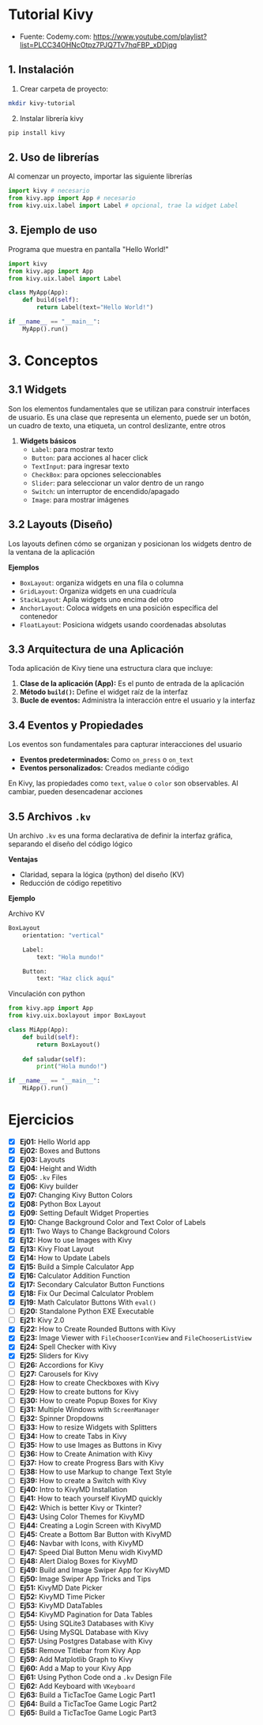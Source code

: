 # Tutorial Kivy

- Fuente: Codemy.com: <https://www.youtube.com/playlist?list=PLCC34OHNcOtpz7PJQ7Tv7hqFBP_xDDjqg>

## 1. Instalación

1. Crear carpeta de proyecto:

```sh
mkdir kivy-tutorial
```

2. Instalar librería kivy

```sh
pip install kivy
```

## 2. Uso de librerías

Al comenzar un proyecto, importar las siguiente librerías

```python
import kivy # necesario
from kivy.app import App # necesario
from kivy.uix.label import Label # opcional, trae la widget Label
```

## 3. Ejemplo de uso
Programa que muestra en pantalla "Hello World!"

```python
import kivy
from kivy.app import App
from kivy.uix.label import Label

class MyApp(App):
    def build(self):
        return Label(text="Hello World!")

if __name__ == "__main__":
    MyApp().run()
```

# 3. Conceptos

## 3.1 Widgets
Son los elementos fundamentales que se utilizan para construir interfaces de usuario. Es una clase que representa un elemento, puede ser un botón, un cuadro de texto, una etiqueta, un control deslizante, entre otros

1. **Widgets básicos**
    - `Label`: para mostrar texto
    - `Button`: para acciones al hacer click
    - `TextInput`: para ingresar texto
    - `CheckBox`: para opciones seleccionables
    - `Slider`: para seleccionar un valor dentro de un rango
    - `Switch`: un interruptor de encendido/apagado
    - `Image`: para mostrar imágenes

## 3.2 Layouts (Diseño)
Los layouts definen cómo se organizan y posicionan los widgets dentro de la ventana de la aplicación

**Ejemplos**

- `BoxLayout`: organiza widgets en una fila o columna
- `GridLayout`: Organiza widgets en una cuadrícula
- `StackLayout`: Apila widgets uno encima del otro
- `AnchorLayout`: Coloca widgets en una posición específica del contenedor
- `FloatLayout`: Posiciona widgets usando coordenadas absolutas


## 3.3 Arquitectura de una Aplicación
Toda aplicación de Kivy tiene una estructura clara que incluye:

1. **Clase de la aplicación (App):** Es el punto de entrada de la aplicación 
2. **Método `build()`:** Define el widget raíz de la interfaz
3. **Bucle de eventos:** Administra la interacción entre el usuario y la interfaz

## 3.4 Eventos y Propiedades
Los eventos son fundamentales para capturar interacciones del usuario

- **Eventos predeterminados:** Como `on_press` o `on_text`
- **Eventos personalizados:** Creados mediante código

En Kivy, las propiedades como `text`, `value` o `color` son observables. Al cambiar, pueden desencadenar acciones

## 3.5 Archivos `.kv`
Un archivo `.kv` es una forma declarativa de definir la interfaz gráfica, separando el diseño del código lógico

**Ventajas**
- Claridad, separa la lógica (python) del diseño (KV)
- Reducción de código repetitivo

**Ejemplo**

Archivo KV
```python
BoxLayout
    orientation: "vertical"

    Label:
        text: "Hola mundo!"

    Button:
        text: "Haz click aquí"
```

Vinculación con python
```python
from kivy.app import App
from kivy.uix.boxlayout impor BoxLayout

class MiApp(App):
    def build(self):
        return BoxLayout()
    
    def saludar(self):
        print("Hola mundo!")

if __name__ == "__main__":
    MiApp().run()
```

# Ejercicios

- [x] **Ej01:** Hello World app
- [x] **Ej02:** Boxes and Buttons
- [x] **Ej03:** Layouts
- [x] **Ej04:** Height and Width
- [x] **Ej05:** `.kv` Files
- [x] **Ej06:** Kivy builder
- [x] **Ej07:** Changing Kivy Button Colors
- [x] **Ej08:** Python Box Layout
- [x] **Ej09:** Setting Default Widget Properties
- [x] **Ej10:** Change Background Color and Text Color of Labels
- [x] **Ej11:** Two Ways to Change Background Colors
- [x] **Ej12:** How to use Images with Kivy
- [x] **Ej13:** Kivy Float Layout
- [x] **Ej14:** How to Update Labels
- [x] **Ej15:** Build a Simple Calculator App
- [x] **Ej16:** Calculator Addition Function
- [x] **Ej17:** Secondary Calculator Button Functions
- [x] **Ej18:** Fix Our Decimal Calculator Problem
- [x] **Ej19:** Math Calculator Buttons With `eval()`
- [ ] **Ej20:** Standalone Python EXE Executable
- [ ] **Ej21:** Kivy 2.0
- [x] **Ej22:** How to Create Rounded Buttons with Kivy
- [x] **Ej23:** Image Viewer with `FileChooserIconView` and `FileChooserListView`
- [x] **Ej24:** Spell Checker with Kivy
- [x] **Ej25:** Sliders for Kivy
- [ ] **Ej26:** Accordions for Kivy
- [ ] **Ej27:** Carousels for Kivy
- [ ] **Ej28:**   How to create Checkboxes with Kivy
- [ ] **Ej29:** How to create buttons for Kivy
- [ ] **Ej30:** How to create Popup Boxes for Kivy
- [ ] **Ej31:** Multiple Windows with `ScreenManager`
- [ ] **Ej32:** Spinner Dropdowns
- [ ] **Ej33:** How to resize Widgets with Splitters
- [ ] **Ej34:** How to create Tabs in Kivy
- [ ] **Ej35:** How to use Images as Buttons in Kivy
- [ ] **Ej36:** How to Create Animation with Kivy
- [ ] **Ej37:** How to create Progress Bars with Kivy
- [ ] **Ej38:** How to use Markup to change Text Style
- [ ] **Ej39:** How to create a Switch with Kivy
- [ ] **Ej40:** Intro to KivyMD Installation
- [ ] **Ej41:** How to teach yourself KivyMD quickly
- [ ] **Ej42:** Which is better Kivy or Tkinter?
- [ ] **Ej43:** Using Color Themes for KivyMD
- [ ] **Ej44:** Creating a Login Screen with KivyMD
- [ ] **Ej45:** Create a Bottom Bar Button with KivyMD
- [ ] **Ej46:** Navbar with Icons, with KivyMD
- [ ] **Ej47:** Speed Dial Button Menu widh KivyMD
- [ ] **Ej48:** Alert Dialog Boxes for KivyMD
- [ ] **Ej49:** Build and Image Swiper App for KivyMD
- [ ] **Ej50:** Image Swiper App Tricks and Tips
- [ ] **Ej51:** KivyMD Date Picker
- [ ] **Ej52:** KivyMD Time Picker
- [ ] **Ej53:** KivyMD DataTables
- [ ] **Ej54:** KivyMD Pagination for Data Tables
- [ ] **Ej55:** Using SQLite3 Databases with Kivy
- [ ] **Ej56:** Using MySQL Database with Kivy
- [ ] **Ej57:** Using Postgres Database with Kivy
- [ ] **Ej58:** Remove Titlebar from Kivy App
- [ ] **Ej59:** Add Matplotlib Graph to Kivy
- [ ] **Ej60:** Add a Map to your Kivy App
- [ ] **Ej61:** Using Python Code ond a `.kv` Design File
- [ ] **Ej62:** Add Keyboard with `VKeyboard`
- [ ] **Ej63:** Build a TicTacToe Game Logic Part1
- [ ] **Ej64:** Build a TicTacToe Game Logic Part2
- [ ] **Ej65:** Build a TicTacToe Game Logic Part3